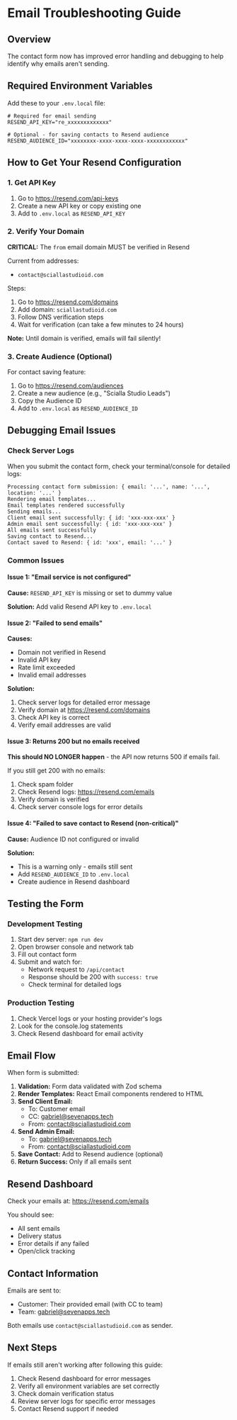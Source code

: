 # Email Troubleshooting Guide

## Overview

The contact form now has improved error handling and debugging to help identify why emails aren't sending.

## Required Environment Variables

Add these to your `.env.local` file:

```env
# Required for email sending
RESEND_API_KEY="re_xxxxxxxxxxxxx"

# Optional - for saving contacts to Resend audience
RESEND_AUDIENCE_ID="xxxxxxxx-xxxx-xxxx-xxxx-xxxxxxxxxxxx"
```

## How to Get Your Resend Configuration

### 1. Get API Key
1. Go to https://resend.com/api-keys
2. Create a new API key or copy existing one
3. Add to `.env.local` as `RESEND_API_KEY`

### 2. Verify Your Domain
**CRITICAL:** The `from` email domain MUST be verified in Resend

Current from addresses:
- `contact@sciallastudioid.com`

Steps:
1. Go to https://resend.com/domains
2. Add domain: `sciallastudioid.com`
3. Follow DNS verification steps
4. Wait for verification (can take a few minutes to 24 hours)

**Note:** Until domain is verified, emails will fail silently!

### 3. Create Audience (Optional)
For contact saving feature:
1. Go to https://resend.com/audiences
2. Create a new audience (e.g., "Scialla Studio Leads")
3. Copy the Audience ID
4. Add to `.env.local` as `RESEND_AUDIENCE_ID`

## Debugging Email Issues

### Check Server Logs

When you submit the contact form, check your terminal/console for detailed logs:

```
Processing contact form submission: { email: '...', name: '...', location: '...' }
Rendering email templates...
Email templates rendered successfully
Sending emails...
Client email sent successfully: { id: 'xxx-xxx-xxx' }
Admin email sent successfully: { id: 'xxx-xxx-xxx' }
All emails sent successfully
Saving contact to Resend...
Contact saved to Resend: { id: 'xxx', email: '...' }
```

### Common Issues

#### Issue 1: "Email service is not configured"
**Cause:** `RESEND_API_KEY` is missing or set to dummy value

**Solution:** Add valid Resend API key to `.env.local`

#### Issue 2: "Failed to send emails"
**Causes:**
- Domain not verified in Resend
- Invalid API key
- Rate limit exceeded
- Invalid email addresses

**Solution:**
1. Check server logs for detailed error message
2. Verify domain at https://resend.com/domains
3. Check API key is correct
4. Verify email addresses are valid

#### Issue 3: Returns 200 but no emails received
**This should NO LONGER happen** - the API now returns 500 if emails fail.

If you still get 200 with no emails:
1. Check spam folder
2. Check Resend logs: https://resend.com/emails
3. Verify domain is verified
4. Check server console logs for error details

#### Issue 4: "Failed to save contact to Resend (non-critical)"
**Cause:** Audience ID not configured or invalid

**Solution:**
- This is a warning only - emails still sent
- Add `RESEND_AUDIENCE_ID` to `.env.local`
- Create audience in Resend dashboard

## Testing the Form

### Development Testing

1. Start dev server: `npm run dev`
2. Open browser console and network tab
3. Fill out contact form
4. Submit and watch for:
   - Network request to `/api/contact`
   - Response should be 200 with `success: true`
   - Check terminal for detailed logs

### Production Testing

1. Check Vercel logs or your hosting provider's logs
2. Look for the console.log statements
3. Check Resend dashboard for email activity

## Email Flow

When form is submitted:

1. **Validation:** Form data validated with Zod schema
2. **Render Templates:** React Email components rendered to HTML
3. **Send Client Email:**
   - To: Customer email
   - CC: gabriel@sevenapps.tech
   - From: contact@sciallastudioid.com
4. **Send Admin Email:**
   - To: gabriel@sevenapps.tech
   - From: contact@sciallastudioid.com
5. **Save Contact:** Add to Resend audience (optional)
6. **Return Success:** Only if all emails sent

## Resend Dashboard

Check your emails at: https://resend.com/emails

You should see:
- All sent emails
- Delivery status
- Error details if any failed
- Open/click tracking

## Contact Information

Emails are sent to:
- Customer: Their provided email (with CC to team)
- Team: gabriel@sevenapps.tech

Both emails use `contact@sciallastudioid.com` as sender.

## Next Steps

If emails still aren't working after following this guide:

1. Check Resend dashboard for error messages
2. Verify all environment variables are set correctly
3. Check domain verification status
4. Review server logs for specific error messages
5. Contact Resend support if needed
